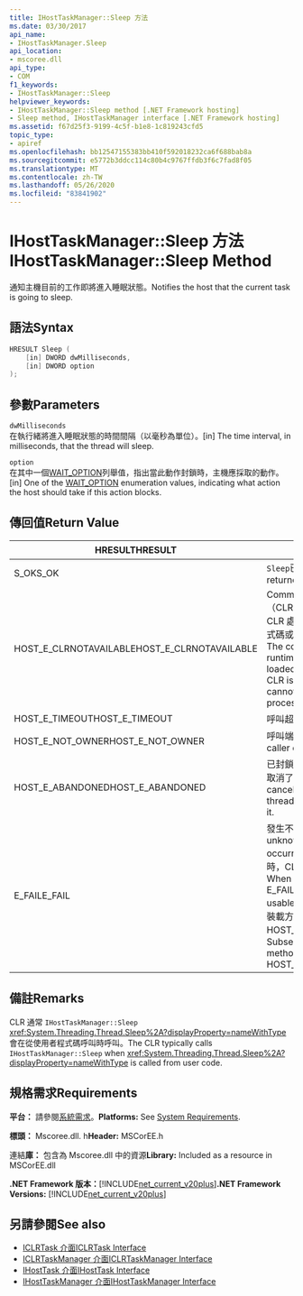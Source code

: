 ```yaml
---
title: IHostTaskManager::Sleep 方法
ms.date: 03/30/2017
api_name:
- IHostTaskManager.Sleep
api_location:
- mscoree.dll
api_type:
- COM
f1_keywords:
- IHostTaskManager::Sleep
helpviewer_keywords:
- IHostTaskManager::Sleep method [.NET Framework hosting]
- Sleep method, IHostTaskManager interface [.NET Framework hosting]
ms.assetid: f67d25f3-9199-4c5f-b1e8-1c819243cfd5
topic_type:
- apiref
ms.openlocfilehash: bb12547155383bb410f592018232ca6f688bab8a
ms.sourcegitcommit: e5772b3ddcc114c80b4c9767ffdb3f6c7fad8f05
ms.translationtype: MT
ms.contentlocale: zh-TW
ms.lasthandoff: 05/26/2020
ms.locfileid: "83841902"
---
```

# <a name="ihosttaskmanagersleep-method"></a><span data-ttu-id="c8370-102">IHostTaskManager::Sleep 方法</span><span class="sxs-lookup"><span data-stu-id="c8370-102">IHostTaskManager::Sleep Method</span></span>
<span data-ttu-id="c8370-103">通知主機目前的工作即將進入睡眠狀態。</span><span class="sxs-lookup"><span data-stu-id="c8370-103">Notifies the host that the current task is going to sleep.</span></span>  
  
## <a name="syntax"></a><span data-ttu-id="c8370-104">語法</span><span class="sxs-lookup"><span data-stu-id="c8370-104">Syntax</span></span>  
  
```cpp  
HRESULT Sleep (  
    [in] DWORD dwMilliseconds,  
    [in] DWORD option  
);  
```  
  
## <a name="parameters"></a><span data-ttu-id="c8370-105">參數</span><span class="sxs-lookup"><span data-stu-id="c8370-105">Parameters</span></span>  
 `dwMilliseconds`  
 <span data-ttu-id="c8370-106">在執行緒將進入睡眠狀態的時間間隔（以毫秒為單位）。</span><span class="sxs-lookup"><span data-stu-id="c8370-106">[in] The time interval, in milliseconds, that the thread will sleep.</span></span>  
  
 `option`  
 <span data-ttu-id="c8370-107">在其中一個[WAIT_OPTION](wait-option-enumeration.md)列舉值，指出當此動作封鎖時，主機應採取的動作。</span><span class="sxs-lookup"><span data-stu-id="c8370-107">[in] One of the [WAIT_OPTION](wait-option-enumeration.md) enumeration values, indicating what action the host should take if this action blocks.</span></span>  
  
## <a name="return-value"></a><span data-ttu-id="c8370-108">傳回值</span><span class="sxs-lookup"><span data-stu-id="c8370-108">Return Value</span></span>  
  
|<span data-ttu-id="c8370-109">HRESULT</span><span class="sxs-lookup"><span data-stu-id="c8370-109">HRESULT</span></span>|<span data-ttu-id="c8370-110">描述</span><span class="sxs-lookup"><span data-stu-id="c8370-110">Description</span></span>|  
|-------------|-----------------|  
|<span data-ttu-id="c8370-111">S_OK</span><span class="sxs-lookup"><span data-stu-id="c8370-111">S_OK</span></span>|<span data-ttu-id="c8370-112">`Sleep`已成功傳回。</span><span class="sxs-lookup"><span data-stu-id="c8370-112">`Sleep` returned successfully.</span></span>|  
|<span data-ttu-id="c8370-113">HOST_E_CLRNOTAVAILABLE</span><span class="sxs-lookup"><span data-stu-id="c8370-113">HOST_E_CLRNOTAVAILABLE</span></span>|<span data-ttu-id="c8370-114">Common language runtime （CLR）尚未載入進程中，或 CLR 處於無法執行 managed 程式碼或成功處理呼叫的狀態。</span><span class="sxs-lookup"><span data-stu-id="c8370-114">The common language runtime (CLR) has not been loaded into a process, or the CLR is in a state in which it cannot run managed code or process the call successfully.</span></span>|  
|<span data-ttu-id="c8370-115">HOST_E_TIMEOUT</span><span class="sxs-lookup"><span data-stu-id="c8370-115">HOST_E_TIMEOUT</span></span>|<span data-ttu-id="c8370-116">呼叫超時。</span><span class="sxs-lookup"><span data-stu-id="c8370-116">The call timed out.</span></span>|  
|<span data-ttu-id="c8370-117">HOST_E_NOT_OWNER</span><span class="sxs-lookup"><span data-stu-id="c8370-117">HOST_E_NOT_OWNER</span></span>|<span data-ttu-id="c8370-118">呼叫端沒有擁有鎖定。</span><span class="sxs-lookup"><span data-stu-id="c8370-118">The caller does not own the lock.</span></span>|  
|<span data-ttu-id="c8370-119">HOST_E_ABANDONED</span><span class="sxs-lookup"><span data-stu-id="c8370-119">HOST_E_ABANDONED</span></span>|<span data-ttu-id="c8370-120">已封鎖的執行緒或光纖在等候時取消了事件。</span><span class="sxs-lookup"><span data-stu-id="c8370-120">An event was canceled while a blocked thread or fiber was waiting on it.</span></span>|  
|<span data-ttu-id="c8370-121">E_FAIL</span><span class="sxs-lookup"><span data-stu-id="c8370-121">E_FAIL</span></span>|<span data-ttu-id="c8370-122">發生不明的嚴重失敗。</span><span class="sxs-lookup"><span data-stu-id="c8370-122">An unknown catastrophic failure occurred.</span></span> <span data-ttu-id="c8370-123">當方法傳回 E_FAIL 時，CLR 就無法在進程內使用。</span><span class="sxs-lookup"><span data-stu-id="c8370-123">When a method returns E_FAIL, the CLR is no longer usable within the process.</span></span> <span data-ttu-id="c8370-124">對裝載方法的後續呼叫會傳回 HOST_E_CLRNOTAVAILABLE。</span><span class="sxs-lookup"><span data-stu-id="c8370-124">Subsequent calls to hosting methods return HOST_E_CLRNOTAVAILABLE.</span></span>|  
  
## <a name="remarks"></a><span data-ttu-id="c8370-125">備註</span><span class="sxs-lookup"><span data-stu-id="c8370-125">Remarks</span></span>  
 <span data-ttu-id="c8370-126">CLR 通常 `IHostTaskManager::Sleep` <xref:System.Threading.Thread.Sleep%2A?displayProperty=nameWithType> 會在從使用者程式碼呼叫時呼叫。</span><span class="sxs-lookup"><span data-stu-id="c8370-126">The CLR typically calls `IHostTaskManager::Sleep` when <xref:System.Threading.Thread.Sleep%2A?displayProperty=nameWithType> is called from user code.</span></span>  
  
## <a name="requirements"></a><span data-ttu-id="c8370-127">規格需求</span><span class="sxs-lookup"><span data-stu-id="c8370-127">Requirements</span></span>  
 <span data-ttu-id="c8370-128">**平台：** 請參閱[系統需求](../../get-started/system-requirements.md)。</span><span class="sxs-lookup"><span data-stu-id="c8370-128">**Platforms:** See [System Requirements](../../get-started/system-requirements.md).</span></span>  
  
 <span data-ttu-id="c8370-129">**標頭：** Mscoree.dll. h</span><span class="sxs-lookup"><span data-stu-id="c8370-129">**Header:** MSCorEE.h</span></span>  
  
 <span data-ttu-id="c8370-130">連結**庫：** 包含為 Mscoree.dll 中的資源</span><span class="sxs-lookup"><span data-stu-id="c8370-130">**Library:** Included as a resource in MSCorEE.dll</span></span>  
  
 <span data-ttu-id="c8370-131">**.NET Framework 版本：**[!INCLUDE[net_current_v20plus](../../../../includes/net-current-v20plus-md.md)]</span><span class="sxs-lookup"><span data-stu-id="c8370-131">**.NET Framework Versions:** [!INCLUDE[net_current_v20plus](../../../../includes/net-current-v20plus-md.md)]</span></span>  
  
## <a name="see-also"></a><span data-ttu-id="c8370-132">另請參閱</span><span class="sxs-lookup"><span data-stu-id="c8370-132">See also</span></span>

- [<span data-ttu-id="c8370-133">ICLRTask 介面</span><span class="sxs-lookup"><span data-stu-id="c8370-133">ICLRTask Interface</span></span>](iclrtask-interface.md)
- [<span data-ttu-id="c8370-134">ICLRTaskManager 介面</span><span class="sxs-lookup"><span data-stu-id="c8370-134">ICLRTaskManager Interface</span></span>](iclrtaskmanager-interface.md)
- [<span data-ttu-id="c8370-135">IHostTask 介面</span><span class="sxs-lookup"><span data-stu-id="c8370-135">IHostTask Interface</span></span>](ihosttask-interface.md)
- [<span data-ttu-id="c8370-136">IHostTaskManager 介面</span><span class="sxs-lookup"><span data-stu-id="c8370-136">IHostTaskManager Interface</span></span>](ihosttaskmanager-interface.md)
